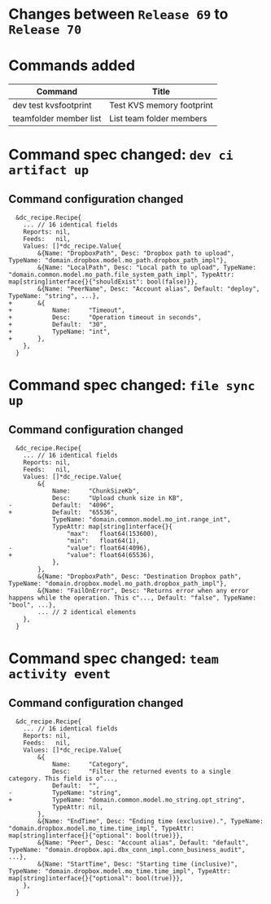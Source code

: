 # Changes between `Release 69` to `Release 70`

# Commands added


| Command                | Title                     |
|------------------------|---------------------------|
| dev test kvsfootprint  | Test KVS memory footprint |
| teamfolder member list | List team folder members  |



# Command spec changed: `dev ci artifact up`


## Command configuration changed


```
  &dc_recipe.Recipe{
  	... // 16 identical fields
  	Reports: nil,
  	Feeds:   nil,
  	Values: []*dc_recipe.Value{
  		&{Name: "DropboxPath", Desc: "Dropbox path to upload", TypeName: "domain.dropbox.model.mo_path.dropbox_path_impl"},
  		&{Name: "LocalPath", Desc: "Local path to upload", TypeName: "domain.common.model.mo_path.file_system_path_impl", TypeAttr: map[string]interface{}{"shouldExist": bool(false)}},
  		&{Name: "PeerName", Desc: "Account alias", Default: "deploy", TypeName: "string", ...},
+ 		&{
+ 			Name:     "Timeout",
+ 			Desc:     "Operation timeout in seconds",
+ 			Default:  "30",
+ 			TypeName: "int",
+ 		},
  	},
  }
```
# Command spec changed: `file sync up`


## Command configuration changed


```
  &dc_recipe.Recipe{
  	... // 16 identical fields
  	Reports: nil,
  	Feeds:   nil,
  	Values: []*dc_recipe.Value{
  		&{
  			Name:     "ChunkSizeKb",
  			Desc:     "Upload chunk size in KB",
- 			Default:  "4096",
+ 			Default:  "65536",
  			TypeName: "domain.common.model.mo_int.range_int",
  			TypeAttr: map[string]interface{}{
  				"max":   float64(153600),
  				"min":   float64(1),
- 				"value": float64(4096),
+ 				"value": float64(65536),
  			},
  		},
  		&{Name: "DropboxPath", Desc: "Destination Dropbox path", TypeName: "domain.dropbox.model.mo_path.dropbox_path_impl"},
  		&{Name: "FailOnError", Desc: "Returns error when any error happens while the operation. This c"..., Default: "false", TypeName: "bool", ...},
  		... // 2 identical elements
  	},
  }
```
# Command spec changed: `team activity event`


## Command configuration changed


```
  &dc_recipe.Recipe{
  	... // 16 identical fields
  	Reports: nil,
  	Feeds:   nil,
  	Values: []*dc_recipe.Value{
  		&{
  			Name:     "Category",
  			Desc:     "Filter the returned events to a single category. This field is o"...,
  			Default:  "",
- 			TypeName: "string",
+ 			TypeName: "domain.common.model.mo_string.opt_string",
  			TypeAttr: nil,
  		},
  		&{Name: "EndTime", Desc: "Ending time (exclusive).", TypeName: "domain.dropbox.model.mo_time.time_impl", TypeAttr: map[string]interface{}{"optional": bool(true)}},
  		&{Name: "Peer", Desc: "Account alias", Default: "default", TypeName: "domain.dropbox.api.dbx_conn_impl.conn_business_audit", ...},
  		&{Name: "StartTime", Desc: "Starting time (inclusive)", TypeName: "domain.dropbox.model.mo_time.time_impl", TypeAttr: map[string]interface{}{"optional": bool(true)}},
  	},
  }
```
